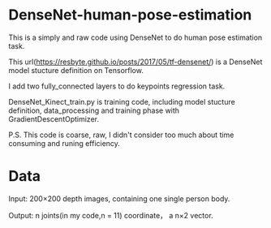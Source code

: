 # DenseNet-human-pose-estimation
This is a simply and raw code using DenseNet to do human pose estimation task.

This url(https://resbyte.github.io/posts/2017/05/tf-densenet/) is a DenseNet model stucture definition on Tensorflow.

I add two fully_connected layers to do keypoints regression task.

DenseNet_Kinect_train.py is training code, including model stucture definition, data_processing and training phase with GradientDescentOptimizer.

P.S. This code is coarse, raw, I didn't consider too much about time consuming and runing efficiency.

# Data
Input: 200×200 depth images, containing one single person body.

Output: n joints(in my code,n = 11) coordinate， a n×2 vector.





